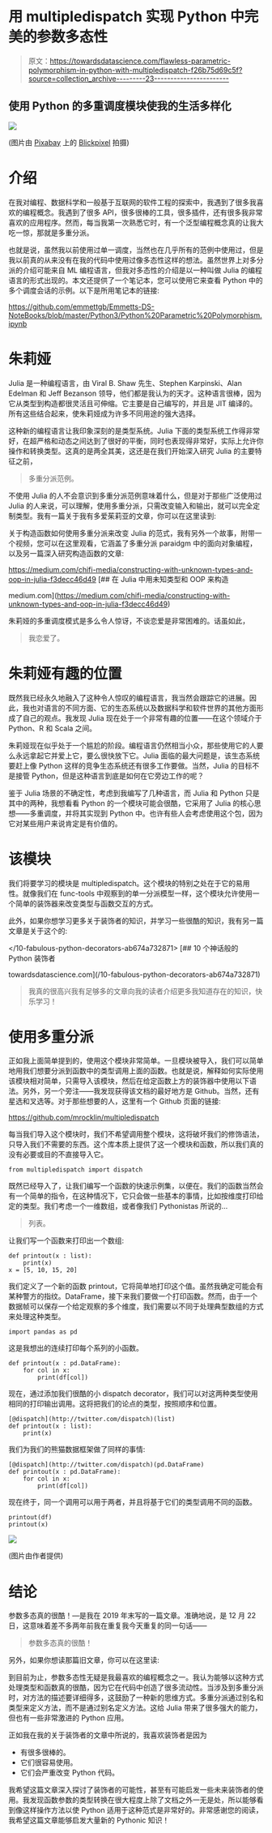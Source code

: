 # 用 multipledispatch 实现 Python 中完美的参数多态性

> 原文：<https://towardsdatascience.com/flawless-parametric-polymorphism-in-python-with-multipledispatch-f26b75d69c5f?source=collection_archive---------23----------------------->

## 使用 Python 的多重调度模块使我的生活多样化

![](img/65bc235876322d67486863402b474dfe.png)

(图片由 [Pixabay](http://pixabay.com) 上的 [Blickpixel](https://pixabay.com/images/id-564817/) 拍摄)

# 介绍

在我对编程、数据科学和一般基于互联网的软件工程的探索中，我遇到了很多我喜欢的编程概念。我遇到了很多 API，很多很棒的工具，很多插件，还有很多我非常喜欢的应用程序。然而，每当我第一次熟悉它时，有一个泛型编程概念真的让我大吃一惊，那就是多重分派。

也就是说，虽然我以前使用过单一调度，当然也在几乎所有的范例中使用过，但是我以前真的从来没有在我的代码中使用过像多态性这样的想法。虽然世界上对多分派的介绍可能来自 ML 编程语言，但我对多态性的介绍是以一种叫做 Julia 的编程语言的形式出现的。本文还提供了一个笔记本，您可以使用它来查看 Python 中的多个调度会话的示例。以下是所用笔记本的链接:

<https://github.com/emmettgb/Emmetts-DS-NoteBooks/blob/master/Python3/Python%20Parametric%20Polymorphism.ipynb>  

# 朱莉娅

Julia 是一种编程语言，由 Viral B. Shaw 先生、Stephen Karpinski、Alan Edelman 和 Jeff Bezanson 领导，他们都是我认为的天才。这种语言很棒，因为它从类型到构造都很灵活且可伸缩。它主要是自己编写的，并且是 JIT 编译的。所有这些结合起来，使朱莉娅成为许多不同用途的强大选择。

这种新的编程语言让我印象深刻的是类型系统。Julia 下面的类型系统工作得非常好，在超严格和动态之间达到了很好的平衡，同时也表现得非常好，实际上允许你操作和转换类型。这真的是两全其美，这还是在我们开始深入研究 Julia 的主要特征之前，

> 多重分派范例。

不使用 Julia 的人不会意识到多重分派范例意味着什么，但是对于那些广泛使用过 Julia 的人来说，可以理解，使用多重分派，只需改变输入和输出，就可以完全定制类型。我有一篇关于我有多爱茱莉亚的文章，你可以在这里读到:

</how-julia-perfected-multiple-dispatch-16675db772c2>  

关于构造函数如何使用多重分派来改变 Julia 的范式，我有另外一个故事，附带一个视频，您可以在这里观看，它涵盖了多重分派 paraidgm 中的面向对象编程，以及另一篇深入研究构造函数的文章:

<https://medium.com/chifi-media/constructing-with-unknown-types-and-oop-in-julia-f3decc46d49> [## 在 Julia 中用未知类型和 OOP 来构造

medium.com](https://medium.com/chifi-media/constructing-with-unknown-types-and-oop-in-julia-f3decc46d49) </an-advanced-look-at-constructors-in-julia-5b428882dde8>  

朱莉娅的多重调度模式是多么令人惊讶，不谈恋爱是非常困难的。话虽如此，

> 我恋爱了。

# 朱莉娅有趣的位置

既然我已经永久地融入了这种令人惊叹的编程语言，我当然会跟踪它的进展。因此，我也对语言的不同方面、它的生态系统以及数据科学和软件世界的其他方面形成了自己的观点。我发现 Julia 现在处于一个非常有趣的位置——在这个领域介于 Python、R 和 Scala 之间。

朱莉娅现在似乎处于一个尴尬的阶段。编程语言仍然相当小众，那些使用它的人要么永远拿起它并爱上它，要么很快放下它。Julia 面临的最大问题是，该生态系统要赶上像 Python 这样的竞争生态系统还有很多工作要做。当然，Julia 的目标不是接管 Python，但是这种语言到底是如何在它旁边工作的呢？

鉴于 Julia 场景的不确定性，考虑到我编写了几种语言，而 Julia 和 Python 只是其中的两种，我想看看 Python 的一个模块可能会很酷，它采用了 Julia 的核心思想——多重调度，并将其实现到 Python 中。也许有些人会考虑使用这个包，因为它对某些用户来说肯定是有价值的。

# 该模块

我们将要学习的模块是 multipledispatch。这个模块的特别之处在于它的易用性。就像我们在 func-tools 中观察到的单一分派模型一样，这个模块允许使用一个简单的装饰器来改变类型与函数交互的方式。

</functools-an-underrated-python-package-405bbef2dd46>  

此外，如果你想学习更多关于装饰者的知识，并学习一些很酷的知识，我有另一篇文章是关于这个的:

</10-fabulous-python-decorators-ab674a732871> [## 10 个神话般的 Python 装饰者

towardsdatascience.com](/10-fabulous-python-decorators-ab674a732871) 

> 我真的很高兴我有足够多的文章向我的读者介绍更多我知道存在的知识，快乐学习！

# 使用多重分派

正如我上面简单提到的，使用这个模块非常简单。一旦模块被导入，我们可以简单地用我们想要分派到函数中的类型调用上面的函数。也就是说，解释如何实际使用该模块相对简单，只需导入该模块，然后在给定函数上方的装饰器中使用以下语法。另外，另一个旁注——我发现获得该文档的最好地方是 Github。当然，还有星选和叉选等。对于那些想要的人，这里有一个 Github 页面的链接:

<https://github.com/mrocklin/multipledispatch>  

每当我们导入这个模块时，我们不希望调用整个模块，这将破坏我们的修饰语法，只导入我们不需要的东西。这个库本质上提供了这一个模块和函数，所以我们真的没有必要或目的不直接导入它。

```
from multipledispatch import dispatch
```

既然已经导入了，让我们编写一个函数的快速示例集，以便在。我们的函数当然会有一个简单的指令，在这种情况下，它只会做一些基本的事情，比如按维度打印给定的类型。我们考虑一个一维数组，或者像我们 Pythonistas 所说的…

> 列表。

让我们写一个函数来打印出一个数组:

```
def printout(x : list):
    print(x)
x = [5, 10, 15, 20]
```

我们定义了一个新的函数 printout，它将简单地打印这个值。虽然我确定可能会有某种警方的指纹。DataFrame，接下来我们要做一个打印函数。然而，由于一个数据帧可以保存一个给定观察的多个维度，我们需要以不同于处理典型数组的方式来处理这种类型。

```
import pandas as pd
```

这是我想出的连续打印每个系列的小函数。

```
def printout(x : pd.DataFrame):
    for col in x:
        print(df[col])
```

现在，通过添加我们很酷的小 dispatch decorator，我们可以对这两种类型使用相同的打印输出调用。这将把我们的论点的类型，按照顺序和位置。

```
[@dispatch](http://twitter.com/dispatch)(list)
def printout(x : list):
    print(x)
```

我们为我们的熊猫数据框架做了同样的事情:

```
[@dispatch](http://twitter.com/dispatch)(pd.DataFrame)
def printout(x : pd.DataFrame):
    for col in x:
        print(df[col])
```

现在终于，同一个调用可以用于两者，并且将基于它们的类型调用不同的函数。

```
printout(df)
printout(x)
```

![](img/fb7865987b15de5db46ed3f98143a073.png)

(图片由作者提供)

# 结论

参数多态真的很酷！—是我在 2019 年末写的一篇文章。准确地说，是 12 月 22 日，这意味着差不多两年前我在重复我今天重复的同一句话——

> 参数多态真的很酷！

另外，如果你想读那篇旧文章，你可以在这里读:

</parametric-polymorphism-is-really-cool-e6ac25f0fa53>  

到目前为止，参数多态性无疑是我最喜欢的编程概念之一。我认为能够以这种方式处理类型和函数真的很酷，因为它在代码中创造了很多流动性。当涉及到多重分派时，对方法的描述要详细得多，这鼓励了一种新的思维方式。多重分派通过别名和类型来定义方法，而不是通过别名定义方法。这给 Julia 带来了很多强大的能力，但也有一些非常激进的 Python 应用。

正如我在我的关于装饰者的文章中所说的，我喜欢装饰者是因为

*   有很多很棒的。
*   它们很容易使用。
*   它们会严重改变 Python 代码。

我希望这篇文章深入探讨了装饰者的可能性，甚至有可能启发一些未来装饰者的使用。我发现函数参数的类型转换在很大程度上除了文档之外一无是处，所以能够看到像这样操作方法以使 Python 适用于这种范式是非常好的。非常感谢您的阅读，我希望这篇文章能够启发大量新的 Pythonic 知识！